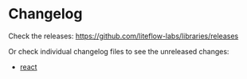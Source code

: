 # Changelog

Check the releases: https://github.com/liteflow-labs/libraries/releases

Or check individual changelog files to see the unreleased changes:

- [react](packages/react/CHANGELOG.md)
